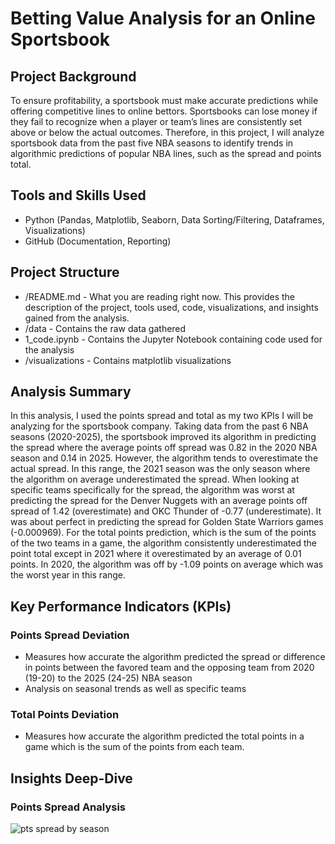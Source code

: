 # Betting Value Analysis for an Online Sportsbook

## Project Background
To ensure profitability, a sportsbook must make accurate predictions while offering competitive lines to online bettors. Sportsbooks can lose money if they fail to recognize when a player or team’s lines are consistently set above or below the actual outcomes. Therefore, in this project, I will analyze sportsbook data from the past five NBA seasons to identify trends in algorithmic predictions of popular NBA lines, such as the spread and points total.

## Tools and Skills Used
- Python (Pandas, Matplotlib, Seaborn, Data Sorting/Filtering, Dataframes, Visualizations)
- GitHub (Documentation, Reporting)

## Project Structure
- /README.md - What you are reading right now. This provides the description of the project, tools used, code, visualizations, and insights gained from the analysis.
- /data - Contains the raw data gathered
- 1_code.ipynb - Contains the Jupyter Notebook containing code used for the analysis
- /visualizations - Contains matplotlib visualizations 

## Analysis Summary
In this analysis, I used the points spread and total as my two KPIs I will be analyzing for the sportsbook company. Taking data from the past 6 NBA seasons (2020-2025), the sportsbook improved its algorithm in predicting the spread where the average points off spread was 0.82 in the 2020 NBA season and 0.14 in 2025. However, the algorithm tends to overestimate the actual spread. In this range, the 2021 season was the only season where the algorithm on average underestimated the spread. When looking at specific teams specifically for the spread, the algorithm was worst at predicting the spread for the Denver Nuggets with an average points off spread of 1.42 (overestimate) and OKC Thunder of -0.77 (underestimate). It was about perfect in predicting the spread for Golden State Warriors games (-0.000969). For the total points prediction, which is the sum of the points of the two teams in a game, the algorithm consistently underestimated the point total except in 2021 where it overestimated by an average of 0.01 points. In 2020, the algorithm was off by -1.09 points on average which was the worst year in this range. 

## Key Performance Indicators (KPIs)
### Points Spread Deviation 
- Measures how accurate the algorithm predicted the spread or difference in points between the favored team and the opposing team from 2020 (19-20) to the 2025 (24-25) NBA season
- Analysis on seasonal trends as well as specific teams 

### Total Points Deviation 
- Measures how accurate the algorithm predicted the total points in a game which is the sum of the points from each team.

## Insights Deep-Dive
### Points Spread Analysis
![pts spread by season](season_pts_spread.png)

